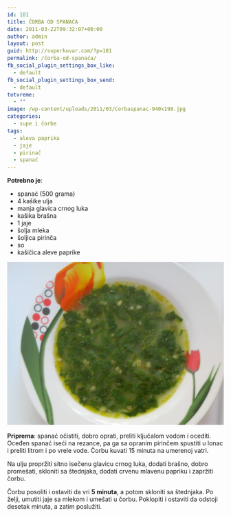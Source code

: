```yaml
---
id: 181
title: ČORBA OD SPANAĆA
date: 2011-03-22T09:32:07+00:00
author: admin
layout: post
guid: http://superkuvar.com/?p=181
permalink: /čorba-od-spanaća/
fb_social_plugin_settings_box_like:
  - default
fb_social_plugin_settings_box_send:
  - default
totvreme:
  - ""
image: /wp-content/uploads/2011/03/Corbaspanac-940x198.jpg
categories:
  - supe i čorbe
tags:
  - aleva paprika
  - jaje
  - pirinač
  - spanać
---
```

**Potrebno je**:

  * spanać (500 grama)
  * 4 kašike ulja
  * manja glavica crnog luka
  * kašika brašna
  * 1 jaje
  * šolja mleka
  * šoljica pirinča
  * so
  * kašičica aleve paprike

![Corba spanac](/wp-content/uploads/2011/03/Corbaspanac-1024x768.jpg)

**Priprema**: spanać očistiti, dobro oprati, preliti ključalom vodom i ocediti. Oceđen spanać iseći na rezance, pa ga sa opranim pirinčem spustiti u lonac i preliti litrom i po vrele vode. Čorbu kuvati 15 minuta na umerenoj vatri.

Na ulju propržiti sitno isečenu glavicu crnog luka, dodati brašno, dobro promešati, skloniti sa štednjaka, dodati crvenu mlavenu papriku i zapržiti čorbu.

Čorbu posoliti i ostaviti da vri **5 minuta**, a potom skloniti sa štednjaka. Po želji, umutiti jaje sa mlekom i umešati u čorbu. Poklopiti i ostaviti da odstoji desetak minuta, a zatim poslužiti.